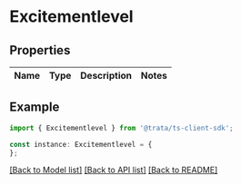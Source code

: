 # Excitementlevel


## Properties

Name | Type | Description | Notes
------------ | ------------- | ------------- | -------------

## Example

```typescript
import { Excitementlevel } from '@trata/ts-client-sdk';

const instance: Excitementlevel = {
};
```

[[Back to Model list]](../README.md#documentation-for-models) [[Back to API list]](../README.md#documentation-for-api-endpoints) [[Back to README]](../README.md)
